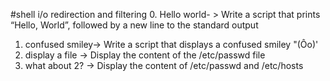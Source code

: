 #shell i/o redirection and filtering
0. Hello world- > Write a script that prints “Hello, World”, followed by a new line to the standard output
1. confused smiley-> Write a script that displays a confused smiley "(Ôo)'
2. display a file -> Display the content of the /etc/passwd file
3. what about 2? -> Display the content of /etc/passwd and /etc/hosts
